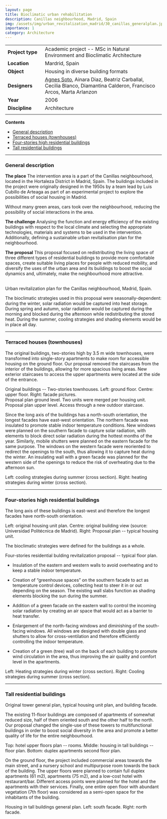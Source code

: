```yaml
---
layout: page
title: Bioclimatic urban rehabilitation
description: Canillas neighbourhood, Madrid, Spain
img: /assets/img/urban_revitalization_madrid/30_canillas_generalplan.jpg
importance: 1
category: Architecture
---
```


| | |
|-|-|
| **Project**&nbsp;**type**&nbsp;&nbsp; | Academic project -- MSc in Natural Environment and Bioclimatic Architecture |
| **Location** | Mardrid, Spain |
| **Object** | Housing in diverse building formats |
| **Designers** | <ins>Agnes Soto</ins>, Ainara Diaz, Beatriz Carballal, Cecilia Blanco, Diamantina Calderon, Francisco Arcos, Marta Arlanzon |
| **Year** | 2006 |
| **Discipline** | Architecture |
| | |

**Contents**
* [General description](#general-description)
* [Terraced houses (townhouses)](#terraced-houses-townhouses)
* [Four-stories high residential buildings](#four-stories-high-residential-buildings)
* [Tall residential buildings](#tall-residential-buildings)

---

### General description

**The place** The intervention area is a part of the Canillas neighbourhood, located in the Hortaleza District in Madrid, Spain. The buildings included in the project were originally designed in the 1950s by a team lead by Luis Cubillo de Arteaga as part of an experimental project to explore the possibilities of social housing in Madrid. 

Without many green areas, cars took over the neighbourhood, reducing the possibility of social interactions in the area. 

**The challenge** Analysing the function and energy efficiency of the existing buildings with respect to the local climate and selecting the appropriate technologies, materials and systems to be used in the intervention. Additionally, defining a sustainable urban revitalisation plan for the neighbourhood. 

**The proposal** This proposal focused on redistributing the living space of three different types of residential buildings to provide more comfortable spaces, create suitable living places for people with reduced mobility, and diversify the uses of the urban area and its buildings to boost the social dynamics and, ultimately, make the neighbourhood more attractive.

<div class="row">
    <div class="col-sm mt-3 mt-md-0">
        <img class="img-fluid rounded z-depth-1" src="{{ '/assets/img/urban_revitalization_madrid/30_canillas_generalplan.jpg' | relative_url }}" alt="" title="Urban revitalization plan"/>
    </div>
</div>
&nbsp;
<div class="row">
    <div class="col-sm mt-3 mt-md-0">
        <img class="img-fluid rounded z-depth-1" src="{{ '/assets/img/urban_revitalization_madrid/29_Canillas_transport.jpg' | relative_url }}" alt="" title="Urban revitatization plan (transportation)"/>
    </div>
</div>
<div class="caption">
    Urban revitalization plan for the Canillas neighbourhood, Madrid, Spain.
</div>

The bioclimatic strategies used in this proposal were seasonally-dependent: during the winter, solar radiation would be captured into heat storage. During spring and autumn, solar radiation would be captured during the morning and blocked during the afternoon while redistributing the stored heat. During the summer, cooling strategies and shading elements would be in place all day. 

---

### Terraced houses (townhouses) 

The original buildings, two-stories high by 3.5 m wide townhouses, were transformed into single-story apartments to make room for accessible housing on the ground floor. Our proposal removed the staircases from the interior of the buildings, allowing for more spacious living areas. New exterior staircases to access the upper apartments were located at the side of the entrance.

<div class="row">
    <div class="col-sm mt-3 mt-md-0">
        <img class="img-fluid rounded z-depth-1" src="{{ '/assets/img/urban_revitalization_madrid/32_canillas_townh_original.jpg' | relative_url }}" alt="" title="Two-stories townhouses (original buildings)"/>
    </div>
</div>
<div class="caption">
    Original buildings -- Two-stories townhouses. Left: ground floor. Centre: upper floor. Right: facade pictures.
</div>

<div class="row">
    <div class="col-sm mt-3 mt-md-0">
        <img class="img-fluid rounded z-depth-1" src="{{ '/assets/img/urban_revitalization_madrid/33_canillas_townh_groundf.jpg' | relative_url }}" alt="" title="Proposal plan ground level"/>
    </div>
</div>
<div class="caption">
    Proposal plan ground level. Two units were merged per housing unit.
</div>

<div class="row">
    <div class="col-sm mt-3 mt-md-0">
        <img class="img-fluid rounded z-depth-1" src="{{ '/assets/img/urban_revitalization_madrid/33_canillas_townh_upperf.jpg' | relative_url }}" alt="" title="Proposal plan upper level"/>
    </div>
</div>
<div class="caption">
    Proposal plan upper level. Access through a new outdoor staircase.
</div>

Since the long axis of the buildings has a north-south orientation, the longest facades have east-west orientation. The northern facade was insulated to promote stable indoor temperature conditions. New windows were planned on the southern facade to capture solar radiation, with elements to block direct solar radiation during the hottest months of the year. Similarly, mobile shutters were planned on the eastern facade for the same purpose. The windows on the western facade were reoriented to redirect the openings to the south, thus allowing it to capture heat during the winter. An insulating wall with a green facade was planned for the western side of the openings to reduce the risk of overheating due to the afternoon sun.

<div class="row">
    <div class="col-sm mt-3 mt-md-0">
        <img class="img-fluid rounded z-depth-1" src="{{ '/assets/img/urban_revitalization_madrid/31_canillas_townh_strateg.jpg' | relative_url }}" alt="" title="Cooling and heating strategies"/>
    </div>
</div>
<div class="caption">
    Left: cooling strategies during summer (cross section). Right: heating strategies during winter (cross section).
</div>

---

### Four-stories high residential buildings 

The long axis of these buildings is east-west and therefore the longest facades have north-south orientation.

<div class="row">
    <div class="col-sm mt-3 mt-md-0">
        <img class="img-fluid rounded z-depth-1" src="{{ '/assets/img/urban_revitalization_madrid/34_canillas_fourS_origPlan.jpg' | relative_url }}" alt="" title="Original unit plan"/>
    </div>
    <div class="col-sm mt-3 mt-md-0">
        <img class="img-fluid rounded z-depth-1" src="{{ '/assets/img/urban_revitalization_madrid/34b_canillas_fourS_origPic.jpg' | relative_url }}" alt="" title="Original building"/>
    </div>
    <div class="col-sm mt-3 mt-md-0">
        <img class="img-fluid rounded z-depth-1" src="{{ '/assets/img/urban_revitalization_madrid/35_canillas_fourS_typicalUnit.jpg' | relative_url }}" alt="" title="Proposed unit plan"/>
    </div>
</div>
<div class="caption">
    Left: original housing unit plan. Centre: original building view (source: Universidad Politécnica de Madrid). Right: Proposal plan -- typical housing unit.
</div>

The bioclimatic strategies were defined for the buildings as a whole.  

<div class="row">
    <div class="col-sm mt-3 mt-md-0">
        <img class="img-fluid rounded z-depth-1" src="{{ '/assets/img/urban_revitalization_madrid/36_canillas_fourS_typicalfloor.jpg' | relative_url }}" alt="" title="Typical floor plan"/>
    </div>
</div>
<div class="caption">
    Four-stories residential bulding revitalization proposal -- typical floor plan.
</div>

* Insulation of the eastern and western walls to avoid overheating and to keep a stable indoor temperature. 

* Creation of “greenhouse spaces” on the southern facade to act as temperature control devices, collecting heat to steer it in or out depending on the season. The existing wall slabs function as shading elements blocking the sun during the summer. 

* Addition of a green facade on the eastern wall to control the incoming solar radiation by creating an air space that would act as a barrier to heat transfer. 

* Enlargement of the north-facing windows and diminishing of the south-facing windows. All windows are designed with double glass and shutters to allow for cross-ventilation and therefore efficiently controlling the indoor temperature. 

* Creation of a green (tree) wall on the back of each building to promote wind circulation in the area, thus improving the air quality and comfort level in the apartments.

<div class="row">
    <div class="col-sm mt-3 mt-md-0">
        <img class="img-fluid rounded z-depth-1" src="{{ '/assets/img/urban_revitalization_madrid/37_canillas_fourS_winterStrateg.jpg' | relative_url }}" alt="" title="Heating strategies"/>
    </div>
    <div class="col-sm mt-3 mt-md-0">
        <img class="img-fluid rounded z-depth-1" src="{{ '/assets/img/urban_revitalization_madrid/38_canillas_fourS_SummStrateg.jpg' | relative_url }}" alt="" title="Cooling strategies"/>
    </div>
</div>
<div class="caption">
    Left: Heating strategies during winter (cross section). Right: Cooling strategies during summer (cross section).
</div>

---

### Tall residential buildings

<div class="row">
    <div class="col-sm mt-3 mt-md-0">
        <img class="img-fluid rounded z-depth-1" src="{{ '/assets/img/urban_revitalization_madrid/39_canillas_tall_original.jpg' | relative_url }}" alt="" title="Tall residential buildings (original buildings)"/>
    </div>
</div>
<div class="caption">
    Original tower general plan, typical housing unit plan, and building facade.
</div>

The existing 11-floor buildings are composed of apartments of somewhat reduced size, half of them oriented south and the other half to the north. Our proposal changed the single-use of these towers to multifunctional buildings in order to boost social diversity in the area and promote a better quality of life for the entire neighbourhood. 

<div class="row">
    <div class="col-sm mt-3 mt-md-0">
        <img class="img-fluid rounded z-depth-1" src="{{ '/assets/img/urban_revitalization_madrid/40_canillas_tallB_floorplan.jpg' | relative_url }}" alt="" title="Proposal plan view"/>
    </div>
</div>
<div class="caption">
    Top: hotel upper floors plan -- rooms. Middle: housing in tall buildings -- floor plan. Bottom: duplex apartments second floor plan.
</div>

On the ground floor, the project included commercial areas towards the main street, and a nursery school and multipurpose room towards the back of the building. The upper floors were planned to contain full duplex apartments (61 m2), apartments (75 m2), and a low-cost hotel with restaurant/bar. Different access points were planned for the hotel and the apartments with their services. Finally, one entire open floor with abundant vegetation (7th floor) was considered as a semi-open space for the inhabitants of the building.

<div class="row">
    <div class="col-sm mt-3 mt-md-0">
        <img class="img-fluid rounded z-depth-1" src="{{ '/assets/img/urban_revitalization_madrid/41a_canillas_tallB_generalplan.jpg' | relative_url }}" alt="" title="South facade"/>
    </div>
    <div class="col-sm mt-3 mt-md-0">
        <img class="img-fluid rounded z-depth-1" src="{{ '/assets/img/urban_revitalization_madrid/41b_canillas_tallB_generalplan.jpg' | relative_url }}" alt="" title="North facade"/>
    </div>
</div>
<div class="caption">
    Housing in tall buildings general plan. Left: south facade. Right: north facade.
</div>
